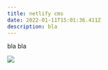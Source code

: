 ```yaml
---
title: netlify cms
date: 2022-01-11T15:01:36.411Z
description: bla
---
```

bla bla

![](/img/13662122.jpg)